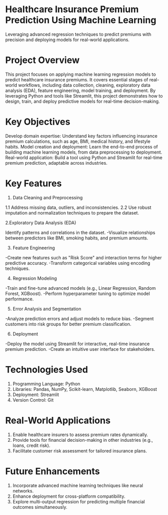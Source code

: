 # Healthcare Insurance Premium Prediction Using Machine Learning
Leveraging advanced regression techniques to predict premiums with precision and deploying models for real-world applications.

# Project Overview
This project focuses on applying machine learning regression models to predict healthcare insurance premiums. It covers essential stages of real-world workflows, including data collection, cleaning, exploratory data analysis (EDA), feature engineering, model training, and deployment. By leveraging Python and tools like Streamlit, this project demonstrates how to design, train, and deploy predictive models for real-time decision-making.

# Key Objectives
Develop domain expertise: Understand key factors influencing insurance premium calculations, such as age, BMI, medical history, and lifestyle habits.
Model creation and deployment: Learn the end-to-end process of building machine learning models, from data preprocessing to deployment.
Real-world application: Build a tool using Python and Streamlit for real-time premium prediction, adaptable across industries.

# Key Features
1. Data Cleaning and Preprocessing

1.1 Address missing data, outliers, and inconsistencies.
2.2 Use robust imputation and normalization techniques to prepare the dataset.

2.Exploratory Data Analysis (EDA)

Identify patterns and correlations in the dataset.
-Visualize relationships between predictors like BMI, smoking habits, and premium amounts.

3. Feature Engineering

-Create new features such as "Risk Score" and interaction terms for higher predictive accuracy.
-Transform categorical variables using encoding techniques.

4. Regression Modeling

-Train and fine-tune advanced models (e.g., Linear Regression, Random Forest, XGBoost).
-Perform hyperparameter tuning to optimize model performance.

5. Error Analysis and Segmentation

-Analyze prediction errors and adjust models to reduce bias.
-Segment customers into risk groups for better premium classification.

6. Deployment

-Deploy the model using Streamlit for interactive, real-time insurance premium prediction.
-Create an intuitive user interface for stakeholders.

# Technologies Used
1. Programming Language: Python
2. Libraries: Pandas, NumPy, Scikit-learn, Matplotlib, Seaborn, XGBoost
3. Deployment: Streamlit
4. Version Control: Git

# Real-World Applications
1. Enable healthcare insurers to assess premium rates dynamically.
2. Provide tools for financial decision-making in other industries (e.g., loans, credit risk).
3. Facilitate customer risk assessment for tailored insurance plans.

# Future Enhancements
1. Incorporate advanced machine learning techniques like neural networks.
2. Enhance deployment for cross-platform compatibility.
3. Explore multi-output regression for predicting multiple financial outcomes simultaneously.
